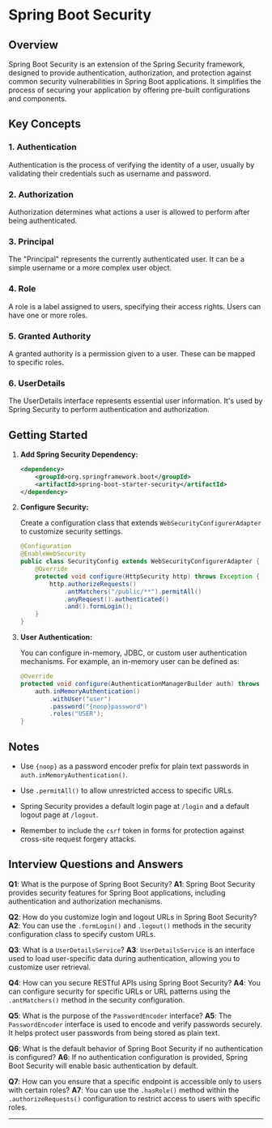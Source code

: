 # Spring Boot Security

## Overview

Spring Boot Security is an extension of the Spring Security framework, designed to provide authentication, authorization, and protection against common security vulnerabilities in Spring Boot applications. It simplifies the process of securing your application by offering pre-built configurations and components.

## Key Concepts

### 1. Authentication

Authentication is the process of verifying the identity of a user, usually by validating their credentials such as username and password.

### 2. Authorization

Authorization determines what actions a user is allowed to perform after being authenticated.

### 3. Principal

The "Principal" represents the currently authenticated user. It can be a simple username or a more complex user object.

### 4. Role

A role is a label assigned to users, specifying their access rights. Users can have one or more roles.

### 5. Granted Authority

A granted authority is a permission given to a user. These can be mapped to specific roles.

### 6. UserDetails

The UserDetails interface represents essential user information. It's used by Spring Security to perform authentication and authorization.

## Getting Started

1. **Add Spring Security Dependency:**

   ```xml
   <dependency>
       <groupId>org.springframework.boot</groupId>
       <artifactId>spring-boot-starter-security</artifactId>
   </dependency>
   ```

2. **Configure Security:**

   Create a configuration class that extends `WebSecurityConfigurerAdapter` to customize security settings.

   ```java
   @Configuration
   @EnableWebSecurity
   public class SecurityConfig extends WebSecurityConfigurerAdapter {
       @Override
       protected void configure(HttpSecurity http) throws Exception {
           http.authorizeRequests()
               .antMatchers("/public/**").permitAll()
               .anyRequest().authenticated()
               .and().formLogin();
       }
   }
   ```

3. **User Authentication:**

   You can configure in-memory, JDBC, or custom user authentication mechanisms. For example, an in-memory user can be defined as:

   ```java
   @Override
   protected void configure(AuthenticationManagerBuilder auth) throws Exception {
       auth.inMemoryAuthentication()
           .withUser("user")
           .password("{noop}password")
           .roles("USER");
   }
   ```

## Notes

- Use `{noop}` as a password encoder prefix for plain text passwords in `auth.inMemoryAuthentication()`.

- Use `.permitAll()` to allow unrestricted access to specific URLs.

- Spring Security provides a default login page at `/login` and a default logout page at `/logout`.

- Remember to include the `csrf` token in forms for protection against cross-site request forgery attacks.


## Interview Questions and Answers

**Q1**: What is the purpose of Spring Boot Security?
**A1**: Spring Boot Security provides security features for Spring Boot applications, including authentication and authorization mechanisms.

**Q2**: How do you customize login and logout URLs in Spring Boot Security?
**A2**: You can use the `.formLogin()` and `.logout()` methods in the security configuration class to specify custom URLs.

**Q3**: What is a `UserDetailsService`?
**A3**: `UserDetailsService` is an interface used to load user-specific data during authentication, allowing you to customize user retrieval.

**Q4**: How can you secure RESTful APIs using Spring Boot Security?
**A4**: You can configure security for specific URLs or URL patterns using the `.antMatchers()` method in the security configuration.

**Q5**: What is the purpose of the `PasswordEncoder` interface?
**A5**: The `PasswordEncoder` interface is used to encode and verify passwords securely. It helps protect user passwords from being stored as plain text.

**Q6**: What is the default behavior of Spring Boot Security if no authentication is configured?
**A6**: If no authentication configuration is provided, Spring Boot Security will enable basic authentication by default.

**Q7**: How can you ensure that a specific endpoint is accessible only to users with certain roles?
**A7**: You can use the `.hasRole()` method within the `.authorizeRequests()` configuration to restrict access to users with specific roles.

---
